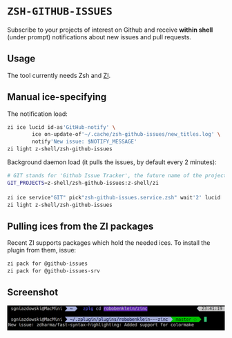 # `ZSH-GITHUB-ISSUES`

Subscribe to your projects of interest on Github and receive **within shell** (under
prompt) notifications about new issues and pull requests.

## Usage

The tool currently needs Zsh and [ZI](https://github.com/z-shell/zi).

## Manual ice-specifying

The notification load:

```zsh
zi ice lucid id-as'GitHub-notify' \
        ice on-update-of'~/.cache/zsh-github-issues/new_titles.log' \
        notify'New issue: $NOTIFY_MESSAGE'
zi light z-shell/zsh-github-issues
```

Background daemon load (it pulls the issues, by default every 2 minutes):

```zsh
# GIT stands for 'Github Issue Tracker', the future name of the project
GIT_PROJECTS=z-shell/zsh-github-issues:z-shell/zi

zi ice service"GIT" pick"zsh-github-issues.service.zsh" wait'2' lucid
zi light z-shell/zsh-github-issues
```

## Pulling ices from the ZI packages

Recent ZI supports packages which hold the needed ices. To install the plugin from
them, issue:

```zsh
zi pack for @github-issues
zi pack for @github-issues-srv
```

## Screenshot

![screenshot](https://raw.githubusercontent.com/z-shell/zsh-github-issues/main/img/git.png)

<!-- vim:set tw=89: -->
